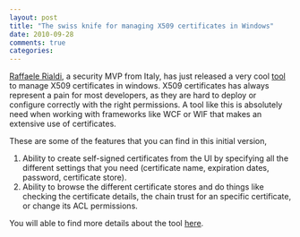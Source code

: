 ```yaml
---
layout: post
title: "The swiss knife for managing X509 certificates in Windows"
date: 2010-09-28
comments: true
categories: 
---
```


[Raffaele Rialdi](http://www.iamraf.net), a security MVP from Italy, has
just released a very cool
[tool](http://www.iamraf.net/Tools/DeployManager-first-release-certificates-management)
to manage X509 certificates in windows. X509 certificates has always
represent a pain for most developers, as they are hard to deploy or
configure correctly with the right permissions. A tool like this is
absolutely need when working with frameworks like WCF or WIF that makes
an extensive use of certificates.

These are some of the features that you can find in this initial
version,

1.  Ability to create self-signed certificates from the UI by specifying
    all the different settings that you need (certificate name,
    expiration dates, password, certificate store).
2.  Ability to browse the different certificate stores and do things
    like checking the certificate details, the chain trust for an
    specific certificate, or change its ACL permissions.

You will able to find more details about the tool
[here](http://www.iamraf.net/Tools/DeployManager-first-release-certificates-management).

